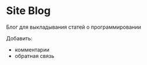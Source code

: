# Site Blog
Блог для выкладывания статей о программировании 

Добавить: 
 * комментарии
 * обратная связь
